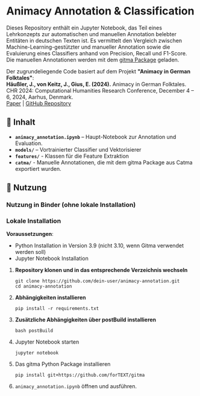 # Animacy Annotation & Classification

Dieses Repository enthält ein Jupyter Notebook, das Teil eines Lehrkonzepts zur automatischen und manuellen Annotation belebter Entitäten in deutschen Texten ist. Es vermittelt den Vergleich zwischen Machine-Learning-gestützter und manueller Annotation sowie die Evaluierung eines Classifiers anhand von Precision, Recall und F1-Score. Die manuellen Annotationen werden mit dem [gitma Package](https://github.com/forTEXT/gitma) geladen. 

Der zugrundeliegende Code basiert auf dem Projekt **"Animacy in German Folktales"**:  
**Häußler, J., von Keitz, J., Gius, E. (2024).** Animacy in German Folktales. CHR 2024: Computational Humanities Research Conference, December 4 – 6, 2024, Aarhus, Denmark.  
[Paper](https://ceur-ws.org/Vol-3834/paper90.pdf) | [GitHub Repository](https://github.com/forTEXT/Animacy_in_German_Folktales)


## 📂 Inhalt
- **`animacy_annotation.ipynb`** – Haupt-Notebook zur Annotation und Evaluation.
- **`models/`** – Vortrainierter Classifier und Vektorisierer
- **`features/`** - Klassen für die Feature Extraktion
- **`catma/`** - Manuelle Annotationen, die mit dem gitma Package aus Catma exportiert wurden.   


## 🚀 Nutzung
### Nutzung in Binder (ohne lokale Installation)

### Lokale Installation
**Voraussetzungen**:
* Python Installation in Version 3.9 (nicht 3.10, wenn Gitma verwendet werden soll)
* Jupyter Notebook Installation
1. **Repository klonen und in das entsprechende Verzeichnis wechseln**  
   ```
   git clone https://github.com/dein-user/animacy-annotation.git
   cd animacy-annotation
   ```
2. **Abhängigkeiten installieren**
   ```
   pip install -r requirements.txt
   ```
3. **Zusätzliche Abhängigkeiten über postBuild installieren**
    ```
    bash postBuild
    ```
4. Jupyter Notebook starten
    ```
    jupyter notebook
    ```

5. Das gitma Python Package installieren
   ```
   pip install git+https://github.com/forTEXT/gitma
   ```
6.  `animacy_annotation.ipynb` öffnen und ausführen.
